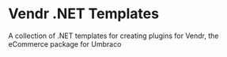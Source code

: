 ﻿# Vendr .NET Templates

A collection of .NET templates for creating plugins for Vendr, the eCommerce package for Umbraco
